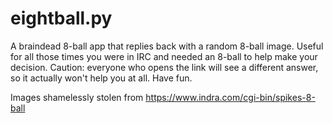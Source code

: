 eightball.py
============

A braindead 8-ball app that replies back with a random 8-ball image. Useful for
all those times you were in IRC and needed an 8-ball to help make your decision.
Caution: everyone who opens the link will see a different answer, so it actually
won't help you at all. Have fun.


Images shamelessly stolen from https://www.indra.com/cgi-bin/spikes-8-ball
